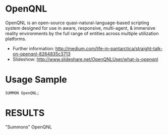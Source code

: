 OpenQNL
========================

OpenQNL is an open-source quasi-natural-language-based scripting system designed for use in aware, responsive, multi-agent, & immersive reality environments by the full range of entities across multiple utilization platforms.

* Further information: http://medium.com/life-in-pantarctica/straight-talk-on-openqnl-8264835c3713
* Slideshow: http://www.slideshare.net/OpenQNLUser/what-is-openqnl

# Usage Sample

```
SUMMON OpenQNL;
```
# RESULTS

"Summons" OpenQNL

